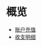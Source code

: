 # 概览

* [账户充值](/transaction/reload)
* [收支明细](/transaction/operate)









    
   
   
    
        
